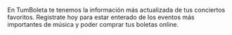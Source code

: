En TumBoleta te tenemos la información más actualizada de tus conciertos favoritos. Registrate hoy para estar enterado de los eventos más importantes de música y poder comprar tus boletas online.
